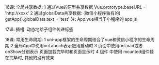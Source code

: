 16课: 全局共享数据: 
1 通过Vue的原型共享数据  Vue.prototype.baseURL = 'http://xxxx'
2 通过globalData共享数据: (微信小程序独有的)  getApp().globalData.text = 'test'
注: App.vue相当于小程序的 app.js

17课: 
插槽: 动态地给子组件传递标签

18课:
常用生命周期: 
	1 uni-app框架的生命周期结合了vue和微信小程序的生命周期
	2 全局App中使用onLaunch表示应用启动时
	3 页面中使用onLoad或者onShow分别表示 页面加载完毕时和页面显示时
	4 组件 中使用 mounted组件挂在完毕时, 其他的没有效果
	